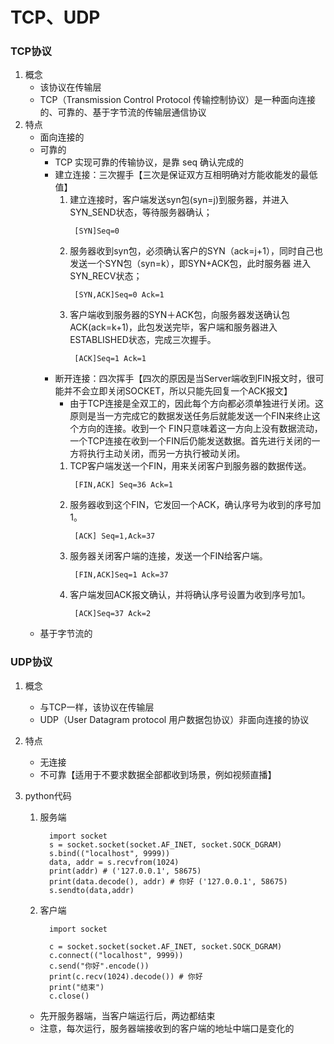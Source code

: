 # TCP、UDP
### TCP协议
1. 概念
   * 该协议在传输层
   * TCP（Transmission Control Protocol 传输控制协议）是一种面向连接的、可靠的、基于字节流的传输层通信协议
2. 特点
   * 面向连接的
   * 可靠的
     * TCP 实现可靠的传输协议，是靠 seq 确认完成的
     * 建立连接：三次握手【三次是保证双方互相明确对方能收能发的最低值】
       1. 建立连接时，客户端发送syn包(syn=j)到服务器，并进入SYN_SEND状态，等待服务器确认；
          ```
           [SYN]Seq=0
          ```
       2. 服务器收到syn包，必须确认客户的SYN（ack=j+1），同时自己也发送一个SYN包（syn=k），即SYN+ACK包，此时服务器 进入SYN_RECV状态；
          ```
           [SYN,ACK]Seq=0 Ack=1
          ```
       3. 客户端收到服务器的SYN＋ACK包，向服务器发送确认包ACK(ack=k+1)，此包发送完毕，客户端和服务器进入 ESTABLISHED状态，完成三次握手。
          ```
           [ACK]Seq=1 Ack=1
          ```
     * 断开连接：四次挥手【四次的原因是当Server端收到FIN报文时，很可能并不会立即关闭SOCKET，所以只能先回复一个ACK报文】
       * 由于TCP连接是全双工的，因此每个方向都必须单独进行关闭。这原则是当一方完成它的数据发送任务后就能发送一个FIN来终止这个方向的连接。收到一个 FIN只意味着这一方向上没有数据流动，一个TCP连接在收到一个FIN后仍能发送数据。首先进行关闭的一方将执行主动关闭，而另一方执行被动关闭。
       1. TCP客户端发送一个FIN，用来关闭客户到服务器的数据传送。
          ```
           [FIN,ACK] Seq=36 Ack=1
          ```
       2. 服务器收到这个FIN，它发回一个ACK，确认序号为收到的序号加1。
          ```
           [ACK] Seq=1,Ack=37
          ```
       3. 服务器关闭客户端的连接，发送一个FIN给客户端。
          ```
           [FIN,ACK]Seq=1 Ack=37
          ```
       4. 客户端发回ACK报文确认，并将确认序号设置为收到序号加1。
          ```
           [ACK]Seq=37 Ack=2
          ```
   * 基于字节流的

### UDP协议
1. 概念
   * 与TCP一样，该协议在传输层
   * UDP（User Datagram protocol 用户数据包协议）非面向连接的协议
2. 特点
   * 无连接
   * 不可靠【适用于不要求数据全部都收到场景，例如视频直播】
3. python代码
   1. 服务端
      ```
        import socket
        s = socket.socket(socket.AF_INET, socket.SOCK_DGRAM)
        s.bind(("localhost", 9999))
        data, addr = s.recvfrom(1024)
        print(addr) # ('127.0.0.1', 58675)
        print(data.decode(), addr) # 你好 ('127.0.0.1', 58675)
        s.sendto(data,addr)
      ```
   2. 客户端
      ```
        import socket

        c = socket.socket(socket.AF_INET, socket.SOCK_DGRAM)
        c.connect(("localhost", 9999))
        c.send("你好".encode())
        print(c.recv(1024).decode()) # 你好
        print("结束")
        c.close()

      ```

   * 先开服务器端，当客户端运行后，两边都结束
   * 注意，每次运行，服务器端接收到的客户端的地址中端口是变化的
